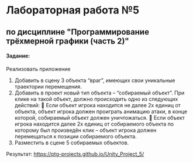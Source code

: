 # Лабораторная работа №5

## по дисциплине "Программирование трёхмерной графики (часть 2)"

#### Задание:

Реализовать приложение

1. Добавить в сцену 3 объекта “враг”, имеющих свои уникальные траектории перемещения.
2. Добавить в проект новый тип объекта – “собираемый объект”. При клике на такой объект,
должно происходить одно из следующих действий:
 Если объект игрока находится не далее 2х единиц от объекта, объект игрока должен
проиграть анимацию атаки, в конце которой, собираемый объект должен уничтожаться.
 Если объект игрока находится далее 2х единиц от собираемого объекта по которому был
произведён клик – объект игрока должен перемещаться к позиции собираемого объекта.
3. Разместить в сцене 5 собираемых объектов.
   
Результат: https://ptg-projects.github.io/Unity_Project_5/
